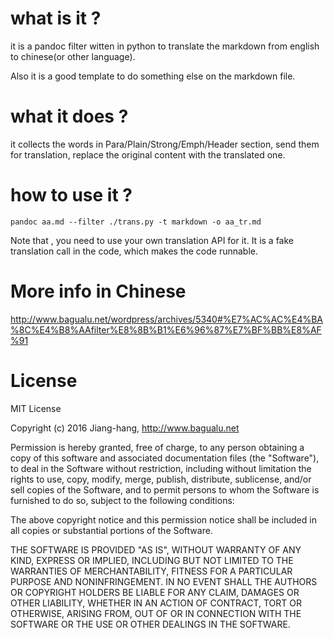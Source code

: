 # what is it ?

it is a pandoc filter witten in python to translate the markdown from english to chinese(or other language). 

Also it is a good template to do something else on the markdown file.

# what it does ?

it collects the words in Para/Plain/Strong/Emph/Header section, send them for translation, replace the original content with the translated one.

# how to use it ?

`pandoc aa.md --filter ./trans.py -t markdown -o aa_tr.md`

Note that , you need to use your own translation API for it. It is a fake translation call in the code, which makes the code runnable.

# More info in Chinese

<http://www.bagualu.net/wordpress/archives/5340#%E7%AC%AC%E4%BA%8C%E4%B8%AAfilter%E8%8B%B1%E6%96%87%E7%BF%BB%E8%AF%91>

# License

MIT License

Copyright (c) 2016 Jiang-hang, http://www.bagualu.net

Permission is hereby granted, free of charge, to any person obtaining a copy of this software and associated documentation files (the "Software"), to deal in the Software without restriction, including without limitation the rights to use, copy, modify, merge, publish, distribute, sublicense, and/or sell copies of the Software, and to permit persons to whom the Software is furnished to do so, subject to the following conditions:

The above copyright notice and this permission notice shall be included in all copies or substantial portions of the Software.

THE SOFTWARE IS PROVIDED "AS IS", WITHOUT WARRANTY OF ANY KIND, EXPRESS OR IMPLIED, INCLUDING BUT NOT LIMITED TO THE WARRANTIES OF MERCHANTABILITY, FITNESS FOR A PARTICULAR PURPOSE AND NONINFRINGEMENT. IN NO EVENT SHALL THE AUTHORS OR COPYRIGHT HOLDERS BE LIABLE FOR ANY CLAIM, DAMAGES OR OTHER LIABILITY, WHETHER IN AN ACTION OF CONTRACT, TORT OR OTHERWISE, ARISING FROM, OUT OF OR IN CONNECTION WITH THE SOFTWARE OR THE USE OR OTHER DEALINGS IN THE SOFTWARE.
